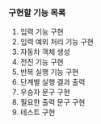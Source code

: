 ### 구현할 기능 목록

1. 입력 기능 구현
2. 입력 예외 처리 기능 구현
3. 자동차 객체 생성
4. 전진 기능 구현
5. 반복 실행 기능 구현
6. 단계별 실행 결과 출력
7. 우승자 문구 구현
8. 필요한 출력 문구 구현
9. 테스트 구현